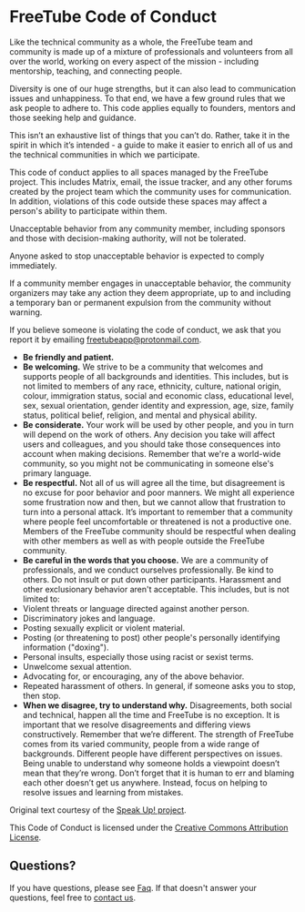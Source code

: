 # FreeTube Code of Conduct

Like the technical community as a whole, the FreeTube team and community is made up of a mixture of professionals and volunteers from all over the world, working on every aspect of the mission - including mentorship, teaching, and connecting people.

Diversity is one of our huge strengths, but it can also lead to communication issues and unhappiness. To that end, we have a few ground rules that we ask people to adhere to. This code applies equally to founders, mentors and those seeking help and guidance.

This isn’t an exhaustive list of things that you can’t do. Rather, take it in the spirit in which it’s intended - a guide to make it easier to enrich all of us and the technical communities in which we participate.

This code of conduct applies to all spaces managed by the FreeTube project. This includes Matrix, email, the issue tracker, and any other forums created by the project team which the community uses for communication. In addition, violations of this code outside these spaces may affect a person's ability to participate within them.

Unacceptable behavior from any community member, including sponsors and those with decision-making authority, will not be tolerated.

Anyone asked to stop unacceptable behavior is expected to comply immediately.

If a community member engages in unacceptable behavior, the community organizers may take any action they deem appropriate, up to and including a temporary ban or permanent expulsion from the community without warning.

If you believe someone is violating the code of conduct, we ask that you report it by emailing [freetubeapp@protonmail.com](mailto:freetubeapp@protonmail.com).

- **Be friendly and patient.**
- **Be welcoming.** We strive to be a community that welcomes and supports people of all backgrounds and identities. This includes, but is not limited to members of any race, ethnicity, culture, national origin, colour, immigration status, social and economic class, educational level, sex, sexual orientation, gender identity and expression, age, size, family status, political belief, religion, and mental and physical ability.
- **Be considerate.** Your work will be used by other people, and you in turn will depend on the work of others. Any decision you take will affect users and colleagues, and you should take those consequences into account when making decisions. Remember that we're a world-wide community, so you might not be communicating in someone else's primary language.
- **Be respectful.** Not all of us will agree all the time, but disagreement is no excuse for poor behavior and poor manners. We might all experience some frustration now and then, but we cannot allow that frustration to turn into a personal attack. It’s important to remember that a community where people feel uncomfortable or threatened is not a productive one. Members of the FreeTube community should be respectful when dealing with other members as well as with people outside the FreeTube community.
- **Be careful in the words that you choose.** We are a community of professionals, and we conduct ourselves professionally. Be kind to others. Do not insult or put down other participants. Harassment and other exclusionary behavior aren't acceptable. This includes, but is not limited to: 
 - Violent threats or language directed against another person.
 - Discriminatory jokes and language.
 - Posting sexually explicit or violent material.
 - Posting (or threatening to post) other people's personally identifying information ("doxing").
 - Personal insults, especially those using racist or sexist terms.
 - Unwelcome sexual attention.
 - Advocating for, or encouraging, any of the above behavior.
 - Repeated harassment of others. In general, if someone asks you to stop, then stop.
- **When we disagree, try to understand why.** Disagreements, both social and technical, happen all the time and FreeTube is no exception. It is important that we resolve disagreements and differing views constructively. Remember that we’re different. The strength of FreeTube comes from its varied community, people from a wide range of backgrounds. Different people have different perspectives on issues. Being unable to understand why someone holds a viewpoint doesn’t mean that they’re wrong. Don’t forget that it is human to err and blaming each other doesn’t get us anywhere. Instead, focus on helping to resolve issues and learning from mistakes.

Original text courtesy of the [Speak Up! project](http://web.archive.org/web/20141109123859/http://speakup.io/coc.html).

This Code of Conduct is licensed under the [Creative Commons Attribution License](https://creativecommons.org/licenses/by/3.0/).

## Questions?

If you have questions, please see [Faq](https://docs.freetubeapp.io/faq/). If that doesn't answer your questions, feel free to [contact us](https://github.com/FreeTubeApp/FreeTube?tab=readme-ov-file#contact).

